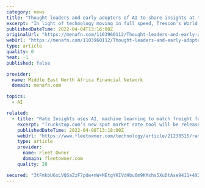 ```yaml
---
category: news
title: "Thought leaders and early adopters of AI to share insights at the 35th global edition of #WorldAIShow Dubai"
excerpt: "In light of technology moving in full speed, Trescon's World AI Show will bring together pre-qualified CIOs, CEOs, CTOs, Heads of AI, Chief Digit"
publishedDateTime: 2022-04-04T13:16:00Z
originalUrl: "https://menafn.com/1103960112/Thought-leaders-and-early-adopters-of-AI-to-share-insights-at-the-35th-global-edition-of-WorldAIShow-Dubai&source=30"
webUrl: "https://menafn.com/1103960112/Thought-leaders-and-early-adopters-of-AI-to-share-insights-at-the-35th-global-edition-of-WorldAIShow-Dubai&source=30"
type: article
quality: 0
heat: -1
published: false

provider:
  name: Middle East North Africa Financial Network
  domain: menafn.com

topics:
  - AI

related:
  - title: "Rate Insights uses AI, machine learning to match freight for shippers and carriers"
    excerpt: "Truckstop.com’s new spot market rate tool will be released for its load board and premium customers later in April on its mobile and desktop portals."
    publishedDateTime: 2022-04-08T13:18:00Z
    webUrl: "https://www.fleetowner.com/technology/article/21238515/rate-insights-uses-ai-machine-learning-to-match-freight-for-shippers-and-carriers"
    type: article
    provider:
      name: Fleet Owner
      domain: fleetowner.com
    quality: 28

secured: "3tFmkbU6xLVQSaZzF7pdw+nW+MEtgYKIVdHbu0m9KMxhs5XuDtAse9411+4X2K59vaJwi4WexrKU+bx7MacZ6ViYvZQGN90ltRszAXWJKUrQgz2qn15uftQk8A46Q4ETmBPLQexjPRHWMXgkl8GXxM5T2Ix6TbTzu7AcZReDKUw8Qp8IoSchHponXlJg1Yv0jkSSRSMoDII7LlvkyKKeky+y67N7GKFfg2HhekCMZKTvv1SF/Iltf5MNNYdByh02//fqKfOsPZyPX7fmAGj0oPISDy/1AjdTzz6EpGOjvhVj6JhNoHeg+NMc/yuuE1HNabj3Np7Pwhz4VMhelvU7eufR7nNHD74gmvpAh5I1un0=;SBjhArLRfXaxRZAvla4MDQ=="
---
```



